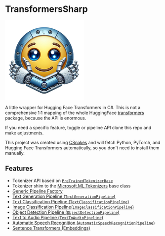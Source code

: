 # TransformersSharp

![Logo](media/logo.png)

A little wrapper for Hugging Face Transformers in C#. This is not a comprehensive 1:1 mapping of the whole HuggingFace [transformers](https://pypi.org/transformers) package, because the API is enormous.

If you need a specific feature, toggle or pipeline API clone this repo and make adjustments.

This project was created using [CSnakes](https://github.com/tonybaloney/CSnakes) and will fetch Python, PyTorch, and Hugging Face Transformers automatically, so you don't need to install them manually.

## Features

- Tokenizer API based on [`PreTrainedTokenizerBase`](https://huggingface.co/docs/transformers/v4.51.3/en/internal/tokenization_utils#transformers.PreTrainedTokenizerBase)
- Tokenizer shim to the [Microsoft.ML.Tokenizers](https://learn.microsoft.com/dotnet/api/microsoft.ml.tokenizers.tokenizer?view=ml-dotnet-preview) base class
- [Generic Pipeline Factory](pipelines/index.md)
- [Text Generation Pipeline (`TextGenerationPipeline`)](pipelines/text_generation.md)
- [Text Classification Pipeline (`TextClassificationPipeline`)](pipelines/text_classification.md)
- [Image Classification Pipeline(`ImageClassificationPipeline`)](pipelines/image_classification.md)
- [Object Detection Pipeline (`ObjectDetectionPipeline`)](pipelines/object_detection.md)
- [Text to Audio Pipeline (`TextToAudioPipeline`)](pipelines/text_to_audio.md)
- [Automatic Speech Recognition (`AutomaticSpeechRecognitionPipeline`)](pipelines/auto_speech_recognition.md)
- [Sentence Transformers (Embeddings)](sentence_transformers.md)